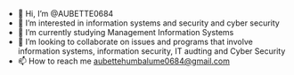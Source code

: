 - 👋 Hi, I’m @AUBETTE0684
- 👀 I’m interested in information systems and security and cyber security
- 🌱 I’m currently studying Management Information Systems
- 💞️ I’m looking to collaborate on issues and programs that involve information systems, information security, IT audting and Cyber Security
- 📫 How to reach me aubettehumbalume0684@gmail.com

<!---
AUBETTE0684/AUBETTE0684 is a ✨ special ✨ repository because its `README.md` (this file) appears on your GitHub profile.
You can click the Preview link to take a look at your changes.
--->
